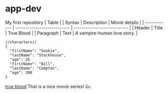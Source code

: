 # app-dev
My first repository
| Table                                                                    |
| Syntax       | Description                 | Movie details               |
| ------------ | --------------------------- | --------------------------- |
| Header       | Title                       | True Blood                  |
| Paragraph    | Text                        | A vampire-human love story. |


```
//characters//
{
  "firstName": "Sookie",
  "lastName": "Stackhouse",
  "age": 25
  "firstName": "Bill",
  "lastName": "Compton",
  "age": 200
}
```
[true blood](https://www.netflix.com/search?q=tru&jbv=70157135)
That is a nice movie series!  👍:
